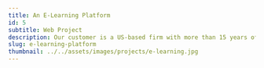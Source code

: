 ```yaml
---
title: An E-Learning Platform
id: 5
subtitle: Web Project
description: Our customer is a US-based firm with more than 15 years of delivering educational solutions with a vision of helping millions of students achieve STEM subjects as well as relavent skill to reach their career goals.
slug: e-learning-platform
thumbnail: ../../assets/images/projects/e-learning.jpg
---
```

